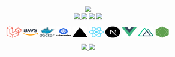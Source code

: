 <div id="header" align="center">
  <img src="https://media.giphy.com/media/M9gbBd9nbDrOTu1Mqx/giphy.gif" width="100"/>
</div>


<div align="center"> 
  <!-- 
  <a href="https://instagram.com/carlossantosdev/" target="_blank"><img src="https://img.shields.io/badge/-Instagram-%23E4405F?style=for-the-badge&logo=instagram&logoColor=white" target="_blank"></a>
  <a href="https://discord.gg/7h4QC4MA" target="_blank"><img src="https://img.shields.io/badge/Discord-7289DA?style=for-the-badge&logo=discord&logoColor=white" target="_blank"></a>
  -->
  <a href="https://linkedin.com/in/carlossantosdev/" target="_blank"><img src="https://img.shields.io/badge/-LinkedIn-%230077B5?style=for-the-badge&logo=linkedin&logoColor=white" target="_blank">
  <a href="mailto:carlos.santos.dev@gmail.com" target="_blank"><img src="https://img.shields.io/badge/-Gmail-%23333?style=for-the-badge&logo=gmail&logoColor=white"></a>
  <a href="https://pinkary/@carlossantosdev/" target="_blank"><img src="https://img.shields.io/badge/-Pinkary-%23E4405F?style=for-the-badge&logo=proton&logoColor=white" target="_blank"></a>  
  <a href="https://x.com/carlossantosdev" target="_blank"><img src="https://img.shields.io/badge/-X-%23333?style=for-the-badge&logo=x&logoColor=white"></a>
</div>

<br/>

<div align="center">
  <img align="center" alt="Laravel" height="30" width="40" src="https://raw.githubusercontent.com/devicons/devicon/master/icons/laravel/laravel-original.svg">
  <img align="center" alt="Amazon Web Services" height="30" width="40" src="https://raw.githubusercontent.com/devicons/devicon/master/icons/amazonwebservices/amazonwebservices-original-wordmark.svg">
  <img align="center" alt="Docker" height="30" width="40" src="https://raw.githubusercontent.com/devicons/devicon/master/icons/docker/docker-original-wordmark.svg">
  <img align="center" alt="Kubernetes" height="30" width="40" src="https://raw.githubusercontent.com/devicons/devicon/master/icons/kubernetes/kubernetes-original-wordmark.svg">
  <img align="center" alt="Vercel" height="30" width="40" src="https://raw.githubusercontent.com/devicons/devicon/master/icons/vercel/vercel-original.svg">
  <img align="center" alt="React" height="30" width="40" src="https://raw.githubusercontent.com/devicons/devicon/master/icons/react/react-original.svg">
  <img align="center" alt="NextJS" height="30" width="40" src="https://raw.githubusercontent.com/devicons/devicon/master/icons/nextjs/nextjs-original.svg">
  <img align="center" alt="VueJS" height="30" width="40" src="https://raw.githubusercontent.com/devicons/devicon/master/icons/vuejs/vuejs-original.svg">
  <img align="center" alt="NuxtJS" height="30" width="40" src="https://raw.githubusercontent.com/devicons/devicon/master/icons/nuxtjs/nuxtjs-original.svg">
  <img align="center" alt="NodeJS" height="30" width="40" src="https://raw.githubusercontent.com/devicons/devicon/master/icons/nodejs/nodejs-plain.svg">
</div>
 
<br/>
    
<div align="center">
  <a href="https://github.com/carlossantosdev">
  <img height="180em" src="https://github-readme-stats.vercel.app/api?username=carlossantosdev&show_icons=true&theme=gotham&include_all_commits=true&count_private=true"/>
  <img height="180em" src="https://github-readme-stats.vercel.app/api/top-langs/?username=carlossantosdev&layout=compact&langs_count=7&theme=gotham"/>
</div>

<br/>
<br/>

<!--
<div align="center">
  <img align="center" alt="HTML" height="30" width="40" src="https://raw.githubusercontent.com/devicons/devicon/master/icons/html5/html5-original.svg">
  <img align="center" alt="CSS" height="30" width="40" src="https://raw.githubusercontent.com/devicons/devicon/master/icons/css3/css3-original.svg">
  <img align="center" alt="JS" height="30" width="40" src="https://raw.githubusercontent.com/devicons/devicon/master/icons/javascript/javascript-plain.svg">
  <img align="center" alt="TS" height="30" width="40" src="https://raw.githubusercontent.com/devicons/devicon/master/icons/typescript/typescript-plain.svg">
  <img align="center" alt="PHP" height="30" width="40" src="https://raw.githubusercontent.com/devicons/devicon/master/icons/php/php-plain.svg">
</div>

<br/>
-->

<!--
<div align="center">
   <img height="180em" src="http://github-readme-streak-stats.herokuapp.com?user=carlossantosdev&theme=gotham&hide_border=true&date_format=M%20j%5B%2C%20Y%5D"/>
</div>

<br/>
-->

<!--
<div align="center">
  <img src="https://github-profile-trophy.vercel.app/?username=carlossantosdev&margin-w=10&margin-h=10&theme=gotham&column=4&no-bg=true&rank=SECRET,SSS,SS,S,A,B">
</div>
-->

